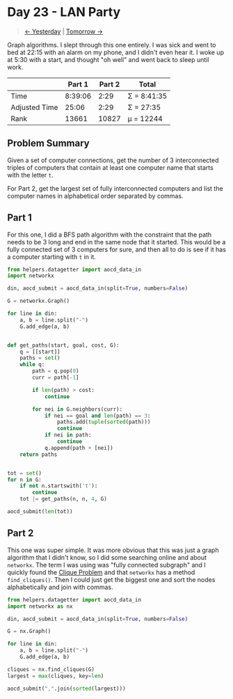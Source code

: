 # Day 23 - LAN Party

> [<- Yesterday](22.md) | [Tomorrow ->](24.md)

Graph algorithms. I slept through this one entirely. I was sick and went to bed at 22:15 with an alarm on my phone, and I didn't even hear it. I woke up at 5:30 with a start, and thought "oh well" and went back to sleep until work.

|               | Part 1  | Part 2 | Total       |
|---------------|---------|--------|-------------|
| Time          | 8:39:06 | 2:29   | Σ = 8:41:35 |
| Adjusted Time | 25:06   | 2:29   | Σ = 27:35   |
| Rank          | 13661   | 10827  | μ = 12244   |

## Problem Summary

Given a set of computer connections, get the number of 3 interconnected triples of computers that contain at least one computer name that starts with the letter `t`.

For Part 2, get the largest set of fully interconnected computers and list the computer names in alphabetical order separated by commas.

## Part 1

For this one, I did a BFS path algorithm with the constraint that the path needs to be 3 long and end in the same node that it started. This would be a fully connected set of 3 computers for sure, and then all to do is see if it has a computer starting with `t` in it.

```python
from helpers.datagetter import aocd_data_in
import networkx

din, aocd_submit = aocd_data_in(split=True, numbers=False)

G = networkx.Graph()

for line in din:
    a, b = line.split("-")
    G.add_edge(a, b)


def get_paths(start, goal, cost, G):
    q = [[start]]
    paths = set()
    while q:
        path = q.pop(0)
        curr = path[-1]

        if len(path) > cost:
            continue

        for nei in G.neighbors(curr):
            if nei == goal and len(path) == 3:
                paths.add(tuple(sorted(path)))
                continue
            if nei in path:
                continue
            q.append(path + [nei])
    return paths


tot = set()
for n in G:
    if not n.startswith('t'):
        continue
    tot |= get_paths(n, n, 4, G)

aocd_submit(len(tot))
```

## Part 2

This one was super simple. It was more obvious that this was just a graph algorithm that I didn't know, so I did some searching online and about `networkx`. The term I was using was "fully connected subgraph" and I quickly found the [Clique Problem](https://en.wikipedia.org/wiki/Clique_problem) and that `networkx` has a method `find_cliques()`. Then I could just get the biggest one and sort the nodes alphabetically and join with commas.

```python
from helpers.datagetter import aocd_data_in
import networkx as nx

din, aocd_submit = aocd_data_in(split=True, numbers=False)

G = nx.Graph()

for line in din:
    a, b = line.split("-")
    G.add_edge(a, b)

cliques = nx.find_cliques(G)
largest = max(cliques, key=len)

aocd_submit(",".join(sorted(largest)))
```
